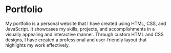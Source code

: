 # Portfolio
My portfolio is a personal website that I have created using HTML, CSS, and JavaScript. It showcases my skills, projects, and accomplishments in a visually appealing and interactive manner. Through custom HTML and CSS designs, I have created a professional and user-friendly layout that highlights my work effectively.
